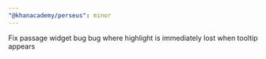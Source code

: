 ```yaml
---
"@khanacademy/perseus": minor
---
```


Fix passage widget bug bug where highlight is immediately lost when tooltip appears
